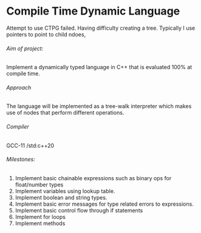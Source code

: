 # Compile Time Dynamic Language


Attempt to use CTPG failed. Having difficulty creating a tree. Typically I use pointers to point to child ndoes,


###### Aim of project: 
Implement a dynamically typed language in C++ that is evaluated 100% at compile time.

###### Approach
The language will be implemented as a tree-walk interpreter which makes use of nodes that  perform different operations.  

###### Compiler
GCC-11 /std:c++20

###### Milestones:
1. Implement basic chainable expressions such as binary ops for float/number types
2. Implement variables using lookup table.
3. Implement boolean and string types.
4. Implement basic error messages for type related errors to expressions.
5. Implement basic control flow through if statements
6. Implement for loops
7. Implement methods
